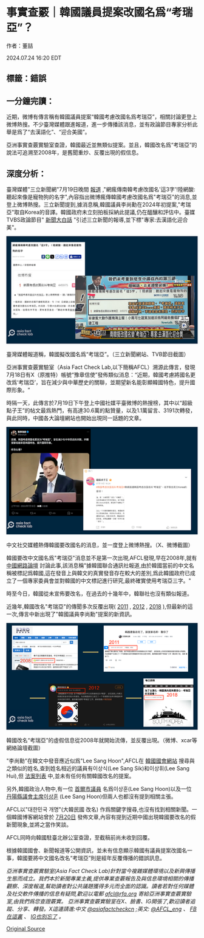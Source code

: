 # 事實查覈｜韓國議員提案改國名爲“考瑞亞”？

作者：董喆

2024.07.24 16:20 EDT

## 標籤：錯誤

## 一分鐘完讀：

近期，微博有傳言稱有韓國議員提案“韓國考慮改國名爲考瑞亞”，相關討論更登上微博熱搜。不少臺灣媒體跟進報道，進一步傳播該消息，並有政論節目專家分析此舉是爲了“去漢語化”、“迎合美國”。

亞洲事實查覈實驗室查證，韓國最近並無類似提案。並且，韓國改名爲“考瑞亞”的說法可追溯至2008年，是舊聞重炒、反覆出現的假信息。

## 深度分析：

臺灣媒體"三立新聞網"7月19日晚間 [報道](https://archive.ph/Ria3c#selection-2331.0-2331.136) ,"網瘋傳南韓考慮改國名'這3字'!陸網酸:聽起來像是寵物狗的名字",內容指出微博瘋傳韓國考慮改國名爲"考瑞亞"的消息,並登上微博熱搜。三立新聞提到,據消息稱,韓國議員李尚勳在2024年初提案,"考瑞亞"取自Korea的音譯。韓國政府未立刻拍板採納此提議,仍在醞釀和評估中。臺媒TVBS政論節目" [新聞大白話](https://youtu.be/0j3FSzN-QZk?si=a34345U7fxze5H8m&t=238) "引述三立新聞的報導,並下標"專家:去漢語化迎合美"。

![臺灣媒體報道稱，韓國擬改國名爲“考瑞亞”。（三立新聞網站、TVB節目截圖）](images/2HJZYRVQZ73MJSYCBG75AK3G4M.png)

臺灣媒體報道稱，韓國擬改國名爲“考瑞亞”。（三立新聞網站、TVB節目截圖）

亞洲事實查覈實驗室（Asia Fact Check Lab,以下簡稱AFCL）溯源此傳言，發現7月18日有X（原推特）帳號“豫章信使”發佈類似消息：“近期，韓國考慮將國名更改爲‘考瑞亞’，旨在減少與中華歷史的關聯，並期望新名能彰顯韓國特色，提升國際形象。 ​​​”

時隔一天，此傳言於7月19日下午登上中國社媒平臺微博的熱搜榜，其中以“超級點子王”的帖文最爲熱門，有高達30.6萬的點贊量，以及1.1萬留言、3191次轉發，與此同時，中國各大論壇網站也開始出現同一話題的文章。

![中文社交媒體熱傳韓國要改國名的消息，並一度登上微博熱搜。（X、微博截圖）](images/F4CHD2GFJAOHPDHB7EPB5JV4AQ.png)

中文社交媒體熱傳韓國要改國名的消息，並一度登上微博熱搜。（X、微博截圖）

韓國要改中文國名爲"考瑞亞"消息並不是第一次出現,AFCL發現,早在2008年,就有 [中國網路論壇](http://bbs.52rd.com/Thread-146269-1-1.html) 討論此事,該消息稱"據韓國聯合通訊社報道,由於韓國當前的中文名稱被標記爲韓國,這在發音上與韓文的真實發音存在較大的差別,爲此韓國政府已成立了一個專家委員會並對韓國的中文標記進行研究,最終確實使用考瑞亞三字。"

時至今日，韓國從未宣佈要改名，在過去的十幾年中，韓聯社也沒有類似報道。

近幾年,韓國改名"考瑞亞"的傳聞多次反覆出現( [2011](https://www.xcar.com.cn/bbs/viewthread.php?tid=14532102&page=1) , [2012](https://weibo.com/1888494957/ywZCtpUEB) , [2018](https://kknews.cc/zh-tw/history/lqnnyjb.html) ),但最新的這一次,傳言中新出現了"韓國議員李尚勳"提案的新資訊。

![韓國改名“考瑞亞”的虛假信息從2008年就開始流傳，並反覆出現。（微博、xcar等網絡論壇截圖）](images/JE3D4D7I2AIEBANPMHTHC6JZYI.png)

韓國改名“考瑞亞”的虛假信息從2008年就開始流傳，並反覆出現。（微博、xcar等網絡論壇截圖）

"李尚勳"在韓文中發音應近似爲"Lee Sang Hoon",AFCL在 [韓國國會網站](https://www.assembly.go.kr/portal/cnts/cntsCont/dataA.do?cntsDivCd=NAAS&menuNo=600137) 搜尋與之類似的姓名,查到姓名相近的議員有이상식(Lee Sang Sik)和이상휘(Lee Sang Hui),但 [法案列表](https://likms.assembly.go.kr/bill/BillSearchResult.do) 中,並未有任何有關韓國改名的提案。

另外,韓國政治人物中,有一位 [首爾市議員](https://www.smc.seoul.kr/home/1120) 名爲이상훈(Lee Sang Hoon)以及一位 [丹陽縣議會主席이상훈](https://council.danyang.go.kr/kr/chairman/historyCnts.do) (Lee Sang Hoon)但兩人也都沒有提到相關主張。

AFCL以"대한민국 개명"(大韓民國 改名) 作爲關鍵字搜尋,也沒有找到相關新聞。一個韓國博客網站曾於 [7月20日](https://archive.ph/oPaiE) 發佈文章,內容有提到近期中國出現韓國要改名的假新聞現象,並將之當作笑談。

AFCL同時向韓國駐臺北辦公室查證，至截稿前尚未收到回覆。

根據韓國國會、新聞報道等公開資訊，並未有信息顯示韓國有議員提案改國名一事，韓國要將中文國名改名“考瑞亞”則是經年反覆傳播的錯誤訊息。

*亞洲事實查覈實驗室(Asia Fact Check Lab)針對當今複雜媒體環境以及新興傳播生態而成立。我們本於新聞專業主義,提供專業查覈報告及與信息環境相關的傳播觀察、深度報道,幫助讀者對公共議題獲得多元而全面的認識。讀者若對任何媒體及社交軟件傳播的信息有疑問,歡迎以電郵*  [*afcl@rfa.org*](mailto:afcl@rfa.org)  *寄給亞洲事實查覈實驗室,由我們爲您查證覈實。* *亞洲事實查覈實驗室在X、臉書、IG開張了,歡迎讀者追蹤、分享、轉發。X這邊請進:中文*  [*@asiafactcheckcn*](https://twitter.com/asiafactcheckcn)  *;英文:*  [*@AFCL\_eng*](https://twitter.com/AFCL_eng)  *、*  [*FB在這裏*](https://www.facebook.com/asiafactchecklabcn)  *、*  [*IG也別忘了*](https://www.instagram.com/asiafactchecklab/)  *。*



[Original Source](https://www.rfa.org/mandarin/shishi-hecha/hc-korea-rename-07242024161251.html)
